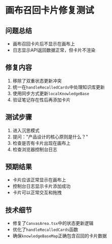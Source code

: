 # 画布召回卡片修复测试

## 问题总结
- 画布召回卡片后不显示在画布上
- 日志显示API返回数据正常，但卡片不渲染

## 修复内容
1. 移除了双重状态更新冲突
2. 统一在`handleRecalledCards`中处理知识库更新
3. 使用同步方式更新`localKnowledgeBase`
4. 验证笔记存在性后再添加卡片

## 测试步骤
1. 进入沉思模式
2. 提问："产品设计的核心原则是什么？"
3. 检查是否有卡片出现在画布上
4. 检查浏览器控制台日志

## 预期结果
- 卡片应该正常显示在画布上
- 控制台日志显示卡片添加成功
- 卡片可以正常交互和拖拽

## 技术细节
- 修复了`CanvasArea.tsx`中的状态更新逻辑
- 优化了`handleRecalledCards`函数
- 确保`knowledgeBaseMap`正确包含召回的卡片数据